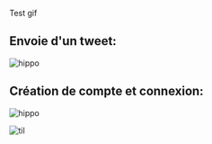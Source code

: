 Test gif

## Envoie d'un tweet:

![hippo](https://media.giphy.com/media/v1.Y2lkPTc5MGI3NjExODE5Njc1MWEwN2JjNTY4MGU3MTA5NzZiNjY2YzQxMzJjMTM2Yjk4NiZjdD1n/djrda7UsHUPU7LTQXk/giphy.gif)

## Création de compte et connexion: 

![hippo](https://media.giphy.com/media/v1.Y2lkPTc5MGI3NjExOTY4Y2Y4ZGM0MjM1ZWNjYWNkZTBiMTYxZmFjNTg1OTVjZjI4YWRmYiZjdD1n/rteHH1XhOBrF74zCJe/giphy.gif)

![til](https://ibb.co/890NLd9)